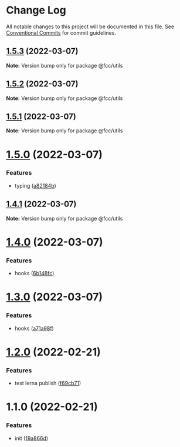# Change Log

All notable changes to this project will be documented in this file.
See [Conventional Commits](https://conventionalcommits.org) for commit guidelines.

## [1.5.3](https://github.com/cutefcc/fcc-libs/compare/@fcc/utils@1.5.2...@fcc/utils@1.5.3) (2022-03-07)

**Note:** Version bump only for package @fcc/utils





## [1.5.2](https://github.com/cutefcc/fcc-libs/compare/@fcc/utils@1.5.1...@fcc/utils@1.5.2) (2022-03-07)

**Note:** Version bump only for package @fcc/utils





## [1.5.1](https://github.com/cutefcc/fcc-libs/compare/@fcc/utils@1.5.0...@fcc/utils@1.5.1) (2022-03-07)

**Note:** Version bump only for package @fcc/utils





# [1.5.0](https://github.com/cutefcc/fcc-libs/compare/@fcc/utils@1.4.1...@fcc/utils@1.5.0) (2022-03-07)


### Features

* typing ([a82184b](https://github.com/cutefcc/fcc-libs/commit/a82184b2ecf6f0104e72dc415154c9975af078a5))





## [1.4.1](https://github.com/cutefcc/fcc-libs/compare/@fcc/utils@1.4.0...@fcc/utils@1.4.1) (2022-03-07)

**Note:** Version bump only for package @fcc/utils





# [1.4.0](https://github.com/cutefcc/fcc-libs/compare/@fcc/utils@1.3.0...@fcc/utils@1.4.0) (2022-03-07)


### Features

* hooks ([6b148fc](https://github.com/cutefcc/fcc-libs/commit/6b148fc4a20dd0c193cf964320bbd3126d2bc8f4))





# [1.3.0](https://github.com/cutefcc/fcc-libs/compare/@fcc/utils@1.2.0...@fcc/utils@1.3.0) (2022-03-07)


### Features

* hooks ([a71a98f](https://github.com/cutefcc/fcc-libs/commit/a71a98fc81d22e8c6c4423c74954cde9bf72f857))





# [1.2.0](https://github.com/cutefcc/fcc-libs/compare/@fcc/utils@1.1.0...@fcc/utils@1.2.0) (2022-02-21)


### Features

* test lerna publish ([f69cb71](https://github.com/cutefcc/fcc-libs/commit/f69cb71ef3b76f7fe91ceab659b45bd21f7b9baa))





# 1.1.0 (2022-02-21)


### Features

* init ([19a866d](https://github.com/cutefcc/fcc-libs/commit/19a866dae8bd19b7362754f464d9687e46078be0))
